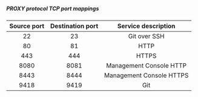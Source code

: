 ##### PROXY protocol TCP port mappings

| Source port | Destination port |   Service description    |
|:-----------:|:----------------:|:------------------------:|
|     22      |        23        |       Git over SSH       |
|     80      |        81        |           HTTP           |
|     443     |       444        |          HTTPS           |
|    8080     |       8081       | Management Console HTTP  |
|    8443     |       8444       | Management Console HTTPS |
|    9418     |       9419       |           Git            |
